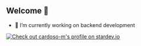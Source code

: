 ## Welcome 👋

- 🔭 I’m currently working on backend development

<!--
**cardoso-m/cardoso-m** is a ✨ _special_ ✨ repository because its `README.md` (this file) appears on your GitHub profile.

Here are some ideas to get you started:

- 🔭 I’m currently working on ...
- 🌱 I’m currently learning ...
- 👯 I’m looking to collaborate on ...
- 🤔 I’m looking for help with ...
- 💬 Ask me about ...
- 📫 How to reach me: ...
- 😄 Pronouns: ...
- ⚡ Fun fact: ...
![Anurag's GitHub stats](https://github-readme-stats.vercel.app/api?username=cardoso-m&show_icons=true&theme=transparent)
-->
[![Check out cardoso-m's profile on stardev.io](https://stardev.io/developers/cardoso-m/badge/languages/global.svg)](https://stardev.io/developers/cardoso-m)
